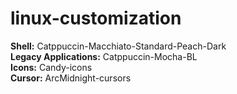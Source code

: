 # linux-customization
**Shell:** Catppuccin-Macchiato-Standard-Peach-Dark<br />
**Legacy Applications:** Catppuccin-Mocha-BL<br />
**Icons:** Candy-icons<br />
**Cursor:** ArcMidnight-cursors<br />
